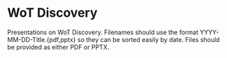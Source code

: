 # WoT Discovery
Presentations on WoT Discovery.
Filenames should use the format YYYY-MM-DD-Title.{pdf,pptx} so they can be sorted easily by date.
Files should be provided as either PDF or PPTX.
